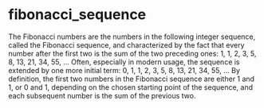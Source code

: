 # fibonacci_sequence
The Fibonacci numbers are the numbers in the following integer sequence, called the Fibonacci sequence, and characterized by the fact that every number after the first two is the sum of the two preceding ones:
1, 1, 2, 3, 5, 8, 13, 21, 34, 55, ...
Often, especially in modern usage, the sequence is extended by one more initial term:
0, 1, 1, 2, 3, 5, 8, 13, 21, 34, 55, ...
By definition, the first two numbers in the Fibonacci sequence are either 1 and 1, or 0 and 1, depending on the chosen starting point of the sequence, and each subsequent number is the sum of the previous two.
